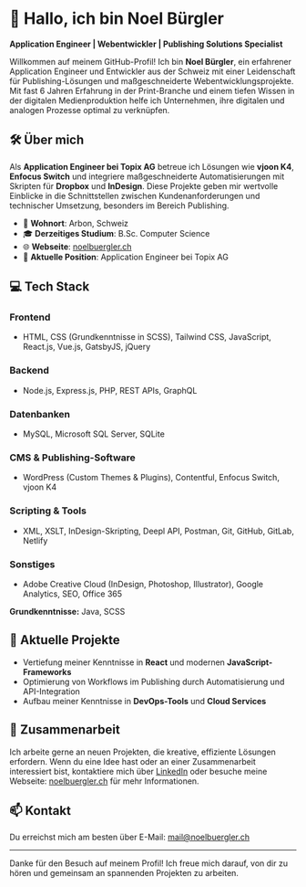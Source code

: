 # 👋 Hallo, ich bin Noel Bürgler

**Application Engineer | Webentwickler | Publishing Solutions Specialist**

Willkommen auf meinem GitHub-Profil! Ich bin **Noel Bürgler**, ein erfahrener Application Engineer und Entwickler aus der Schweiz mit einer Leidenschaft für Publishing-Lösungen und maßgeschneiderte Webentwicklungsprojekte. Mit fast 6 Jahren Erfahrung in der Print-Branche und einem tiefen Wissen in der digitalen Medienproduktion helfe ich Unternehmen, ihre digitalen und analogen Prozesse optimal zu verknüpfen.

## 🛠️ Über mich
Als **Application Engineer bei Topix AG** betreue ich Lösungen wie **vjoon K4**, **Enfocus Switch** und integriere maßgeschneiderte Automatisierungen mit Skripten für **Dropbox** und **InDesign**. Diese Projekte geben mir wertvolle Einblicke in die Schnittstellen zwischen Kundenanforderungen und technischer Umsetzung, besonders im Bereich Publishing.

- 📍 **Wohnort**: Arbon, Schweiz
- 🎓 **Derzeitiges Studium**: B.Sc. Computer Science
- 🌐 **Webseite**: [noelbuergler.ch](https://noelbuergler.ch)
- 💼 **Aktuelle Position**: Application Engineer bei Topix AG

## 💻 Tech Stack

### Frontend
- HTML, CSS (Grundkenntnisse in SCSS), Tailwind CSS, JavaScript, React.js, Vue.js, GatsbyJS, jQuery

### Backend
- Node.js, Express.js, PHP, REST APIs, GraphQL

### Datenbanken
- MySQL, Microsoft SQL Server, SQLite

### CMS & Publishing-Software
- WordPress (Custom Themes & Plugins), Contentful, Enfocus Switch, vjoon K4

### Scripting & Tools
- XML, XSLT, InDesign-Skripting, Deepl API, Postman, Git, GitHub, GitLab, Netlify

### Sonstiges
- Adobe Creative Cloud (InDesign, Photoshop, Illustrator), Google Analytics, SEO, Office 365

**Grundkenntnisse:** Java, SCSS

## 🌱 Aktuelle Projekte
- Vertiefung meiner Kenntnisse in **React** und modernen **JavaScript-Frameworks**
- Optimierung von Workflows im Publishing durch Automatisierung und API-Integration
- Aufbau meiner Kenntnisse in **DevOps-Tools** und **Cloud Services**

## 🤝 Zusammenarbeit
Ich arbeite gerne an neuen Projekten, die kreative, effiziente Lösungen erfordern. Wenn du eine Idee hast oder an einer Zusammenarbeit interessiert bist, kontaktiere mich über [LinkedIn](https://www.linkedin.com/in/noel-b%C3%BCrgler-662b2118b/) oder besuche meine Webseite: [noelbuergler.ch](https://noelbuergler.ch) für mehr Informationen.

## 📫 Kontakt
Du erreichst mich am besten über E-Mail: [mail@noelbuergler.ch](mailto:mail@noelbuergler.ch)

---

Danke für den Besuch auf meinem Profil! Ich freue mich darauf, von dir zu hören und gemeinsam an spannenden Projekten zu arbeiten.
